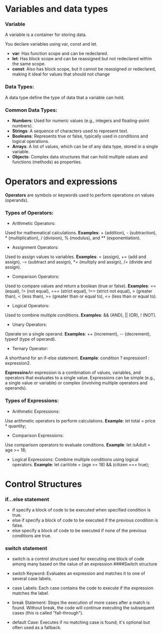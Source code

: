 
# Variables and data types
### Variable 
A variable is a container for storing data.

You declare variables using  var, const and let.

+ **var**: Has function scope and can be redeclared.
+ **let**: Has block scope and can be reassigned but not redeclared within the same scope.
+ **const**: Also has block scope, but it cannot be reassigned or redeclared, making it ideal for values that should not change
###  Data Types:
   A data type define the type of data that a variable can hold.
### Common Data Types:
+ **Numbers**: Used for numeric values (e.g., integers and floating-point numbers).
+ **Strings**: A sequence of characters used to represent text.
+ **Booleans**: Represents true or false, typically used in conditions and logical operations.
+ **Arrays**: A list of values, which can be of any data type, stored in a single variable.
+ **Objects**: Complex data structures that can hold multiple values and functions (methods) as properties.

# Operators and expressions

**Operators** are symbols or keywords used to perform operations on values (operands). 

### Types of Operators:
+ Arithmetic Operators:

Used for mathematical calculations.
**Examples**: + (addition), - (subtraction), * (multiplication), / (division), % (modulus), and ** (exponentiation).

+ Assignment Operators:

Used to assign values to variables.
**Examples**: = (assign), += (add and assign), -= (subtract and assign), *= (multiply and assign), /= (divide and assign).

+ Comparison Operators:

Used to compare values and return a boolean (true or false).
**Examples**: == (equal), != (not equal), === (strict equal), !== (strict not equal), > (greater than), < (less than), >= (greater than or equal to), <= (less than or equal to).

+ Logical Operators:

Used to combine multiple conditions.
**Examples**: && (AND), || (OR), ! (NOT).

+ Unary Operators:

Operate on a single operand.
**Examples**: ++ (increment), -- (decrement), typeof (type of operand).

+ Ternary Operator:

A shorthand for an if-else statement.
**Example**: condition ? expression1 : expression2.

**Expressins**An expression is a combination of values, variables, and operators that evaluates to a single value. Expressions can be simple (e.g., a single value or variable) or complex (involving multiple operators and operands).

### Types of Expressions:

+ Arithmetic Expressions:

Use arithmetic operators to perform calculations.
**Example**: let total = price * quantity;

+ Comparison Expressions:

Use comparison operators to evaluate conditions.
**Example**: let isAdult = age >= 18;

+ Logical Expressions:
Combine multiple conditions using logical operators.
**Example**: let canVote = (age >= 18) && (citizen === true);

# Control Structures

### if...else statement

+ if specify  a block of code to be executed when specified condition is true.
+ else if specify a block of code to be executed if the previous condition is false.
+ else specify a block of code to be executed if none of the previous conditions are true.

### switch statement

+ switch is a control structure used for executing one block of code among many based on the value of an expression
####Switch structure

+ switch Keyword: Evaluates an expression and matches it to one of several case labels.
+ case Labels: Each case contains the code to execute if the expression matches the label.
+ break Statement: Stops the execution of more cases after a match is found. Without break, the code will continue executing the subsequent cases (this is called "fall-through").
+ default Case: Executes if no matching case is found; it's optional but often used as a fallback.
